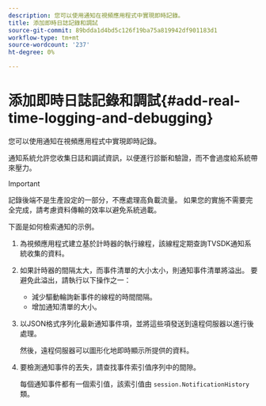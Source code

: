 ```yaml
---
description: 您可以使用通知在視頻應用程式中實現即時記錄。
title: 添加即時日誌記錄和調試
source-git-commit: 89bdda1d4bd5c126f19ba75a819942df901183d1
workflow-type: tm+mt
source-wordcount: '237'
ht-degree: 0%

---
```



# 添加即時日誌記錄和調試{#add-real-time-logging-and-debugging}

您可以使用通知在視頻應用程式中實現即時記錄。

通知系統允許您收集日誌和調試資訊，以便進行診斷和驗證，而不會過度給系統帶來壓力。

>[!IMPORTANT]
>
>記錄後端不是生產設定的一部分，不應處理高負載流量。 如果您的實施不需要完全完成，請考慮資料傳輸的效率以避免系統過載。

下面是如何檢索通知的示例。

1. 為視頻應用程式建立基於計時器的執行線程，該線程定期查詢TVSDK通知系統收集的資料。

1. 如果計時器的間隔太大，而事件清單的大小太小，則通知事件清單將溢出。 要避免此溢出，請執行以下操作之一：

   * 減少驅動輪詢新事件的線程的時間間隔。
   * 增加通知清單的大小。

1. 以JSON格式序列化最新通知事件項，並將這些項發送到遠程伺服器以進行後處理。

   然後，遠程伺服器可以圖形化地即時顯示所提供的資料。
1. 要檢測通知事件的丟失，請查找事件索引值序列中的間隙。

   每個通知事件都有一個索引值，該索引值由 `session.NotificationHistory` 類。
